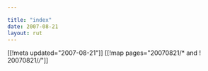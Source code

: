 ```yaml
---

title: "index"
date: 2007-08-21
layout: rut
---
```


[[!meta updated="2007-08-21"]]
[[!map pages="20070821/* and ! 20070821/*/*"]]
